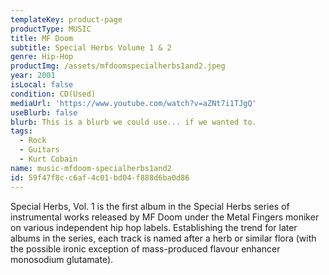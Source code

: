 ```yaml
---
templateKey: product-page
productType: MUSIC
title: MF Doom
subtitle: Special Herbs Volume 1 & 2
genre: Hip-Hop
productImg: /assets/mfdoomspecialherbs1and2.jpeg
year: 2001
isLocal: false
condition: CD(Used)
mediaUrl: 'https://www.youtube.com/watch?v=aZNt7i1TJgQ'
useBlurb: false
blurb: This is a blurb we could use... if we wanted to.
tags:
  - Rock
  - Guitars
  - Kurt Cobain
name: music-mfdoom-specialherbs1and2
id: 59f47f8c-c6af-4c01-bd04-f888d6ba0d86
---
```

Special Herbs, Vol. 1 is the first album in the Special Herbs series of instrumental works released by MF Doom under the Metal Fingers moniker on various independent hip hop labels. Establishing the trend for later albums in the series, each track is named after a herb or similar flora (with the possible ironic exception of mass-produced flavour enhancer monosodium glutamate).
